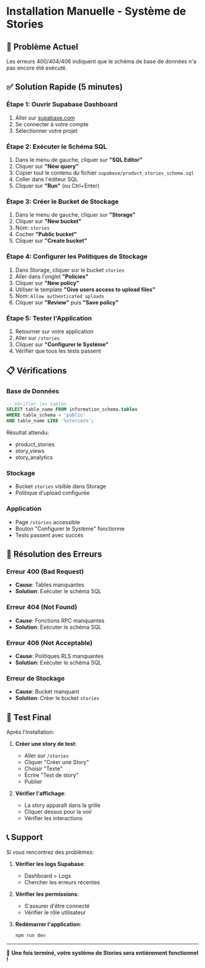 # Installation Manuelle - Système de Stories

## 🚨 Problème Actuel
Les erreurs 400/404/406 indiquent que le schéma de base de données n'a pas encore été exécuté.

## ✅ Solution Rapide (5 minutes)

### Étape 1: Ouvrir Supabase Dashboard
1. Aller sur [supabase.com](https://supabase.com)
2. Se connecter à votre compte
3. Sélectionner votre projet

### Étape 2: Exécuter le Schéma SQL
1. Dans le menu de gauche, cliquer sur **"SQL Editor"**
2. Cliquer sur **"New query"**
3. Copier tout le contenu du fichier `supabase/product_stories_schema.sql`
4. Coller dans l'éditeur SQL
5. Cliquer sur **"Run"** (ou Ctrl+Enter)

### Étape 3: Créer le Bucket de Stockage
1. Dans le menu de gauche, cliquer sur **"Storage"**
2. Cliquer sur **"New bucket"**
3. Nom: `stories`
4. Cocher **"Public bucket"**
5. Cliquer sur **"Create bucket"**

### Étape 4: Configurer les Politiques de Stockage
1. Dans Storage, cliquer sur le bucket `stories`
2. Aller dans l'onglet **"Policies"**
3. Cliquer sur **"New policy"**
4. Utiliser le template **"Give users access to upload files"**
5. Nom: `Allow authenticated uploads`
6. Cliquer sur **"Review"** puis **"Save policy"**

### Étape 5: Tester l'Application
1. Retourner sur votre application
2. Aller sur `/stories`
3. Cliquer sur **"Configurer le Système"**
4. Vérifier que tous les tests passent

## 📋 Vérifications

### Base de Données
```sql
-- Vérifier les tables
SELECT table_name FROM information_schema.tables 
WHERE table_schema = 'public' 
AND table_name LIKE '%stories%';
```

Résultat attendu:
- product_stories
- story_views  
- story_analytics

### Stockage
- Bucket `stories` visible dans Storage
- Politique d'upload configurée

### Application
- Page `/stories` accessible
- Bouton "Configurer le Système" fonctionne
- Tests passent avec succès

## 🐛 Résolution des Erreurs

### Erreur 400 (Bad Request)
- **Cause**: Tables manquantes
- **Solution**: Exécuter le schéma SQL

### Erreur 404 (Not Found)  
- **Cause**: Fonctions RPC manquantes
- **Solution**: Exécuter le schéma SQL

### Erreur 406 (Not Acceptable)
- **Cause**: Politiques RLS manquantes
- **Solution**: Exécuter le schéma SQL

### Erreur de Stockage
- **Cause**: Bucket manquant
- **Solution**: Créer le bucket `stories`

## 🎯 Test Final

Après l'installation:

1. **Créer une story de test**:
   - Aller sur `/stories`
   - Cliquer "Créer une Story"
   - Choisir "Texte"
   - Écrire "Test de story"
   - Publier

2. **Vérifier l'affichage**:
   - La story apparaît dans la grille
   - Cliquer dessus pour la voir
   - Vérifier les interactions

## 📞 Support

Si vous rencontrez des problèmes:

1. **Vérifier les logs Supabase**:
   - Dashboard > Logs
   - Chercher les erreurs récentes

2. **Vérifier les permissions**:
   - S'assurer d'être connecté
   - Vérifier le rôle utilisateur

3. **Redémarrer l'application**:
   ```bash
   npm run dev
   ```

---

🎉 **Une fois terminé, votre système de Stories sera entièrement fonctionnel !**
